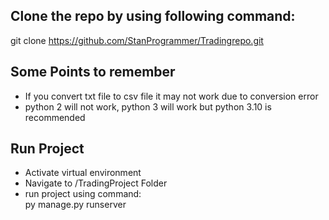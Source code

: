 ## Clone the repo by using following command:
git clone https://github.com/StanProgrammer/Tradingrepo.git

## Some Points to remember
- If you convert txt file to csv file it may not work due to conversion error
- python 2 will not work, python 3 will work but python 3.10 is recommended

## Run Project
- Activate virtual environment
- Navigate to /TradingProject Folder
- run project using command:
<br> py manage.py runserver
